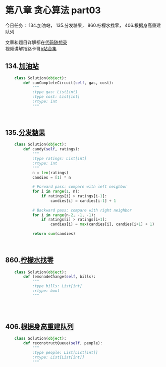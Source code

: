 # 第八章 贪心算法 part03

今日任务： 134.加油站， 135.分发糖果， 860.柠檬水找零， 406.根据身高重建队列

文章和题目详解都在[代码随想录](https://programmercarl.com/)  
视频讲解指路卡哥[b站合集](https://space.bilibili.com/525438321/channel/collectiondetail?sid=180037)


## 134.[加油站](https://leetcode.com/problems/gas-station/)
```python
    class Solution(object):
        def canCompleteCircuit(self, gas, cost):
            """
            :type gas: List[int]
            :type cost: List[int]
            :rtype: int
            """
        
            
```

## 135.[分发糖果](https://leetcode.com/problems/candy/)
```python
    class Solution(object):
        def candy(self, ratings):
            """
            :type ratings: List[int]
            :rtype: int
            """
            n = len(ratings)
            candies = [1] * n  
            
            # Forward pass: compare with left neighbor
            for i in range(1, n):
                if ratings[i] > ratings[i-1]:
                    candies[i] = candies[i-1] + 1
            
            # Backward pass: compare with right neighbor
            for i in range(n-2, -1, -1):
                if ratings[i] > ratings[i+1]:
                    candies[i] = max(candies[i], candies[i+1] + 1)
            
            return sum(candies)
    
            
```

## 860.[柠檬水找零](https://leetcode.com/problems/lemonade-change/)
```python
    class Solution(object):
        def lemonadeChange(self, bills):
            """
            :type bills: List[int]
            :rtype: bool
            """
            
  
            
```

## 406.[根据身高重建队列](https://leetcode.com/problems/queue-reconstruction-by-height/)
```python
    class Solution(object):
        def reconstructQueue(self, people):
            """
            :type people: List[List[int]]
            :rtype: List[List[int]]
            """
            
```